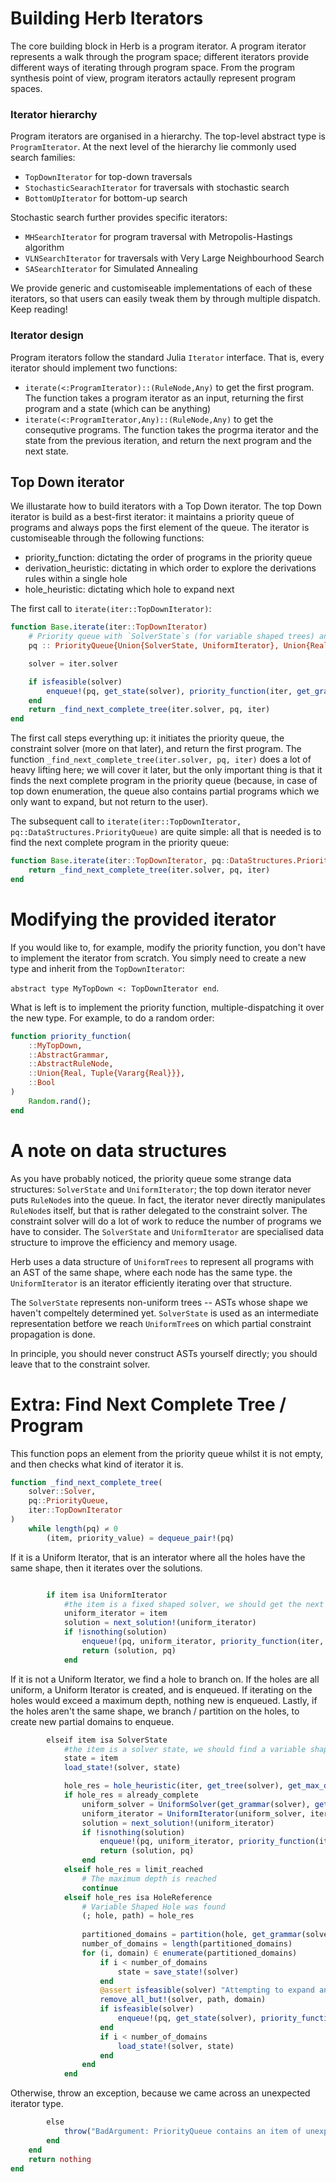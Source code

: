# Building Herb Iterators

The core building block in Herb is a program iterator.
A program iterator represents a walk through the program space; different iterators provide different ways of iterating through program space. 
From the program synthesis point of view, program iterators actaully represent program spaces.


### Iterator hierarchy

Program iterators are organised in a hierarchy.
The top-level abstract type is `ProgramIterator`. 
At the next level of the hierarchy lie commonly used search families:
 - `TopDownIterator` for top-down traversals
 - `StochasticSearachIterator` for traversals with stochastic search
 - `BottomUpIterator` for bottom-up search


Stochastic search further provides specific iterators:
 - `MHSearchIterator` for program traversal with Metropolis-Hastings algorithm
 - `VLNSearchIterator` for traversals with Very Large Neighbourhood Search
 - `SASearchIterator` for Simulated Annealing

 We provide generic and customiseable implementations of each of these iterators, so that users can easily tweak them by through multiple dispatch. Keep reading!


### Iterator design

Program iterators follow the standard Julia `Iterator` interface.
That is, every iterator should implement two functions:
 - `iterate(<:ProgramIterator)::(RuleNode,Any)` to get the first program. The function takes a program iterator as an input, returning the first program and a state (which can be anything)
 - `iterate(<:ProgramIterator,Any)::(RuleNode,Any)` to get the consequtive programs. The function takes the progrma iterator and the state from the previous iteration, and return the next program and the next state.







## Top Down iterator

We illustarate how to build iterators with a Top Down iterator.
The top Down iterator is build as a best-first iterator: it maintains a priority queue of programs and always pops the first element of the queue. 
The iterator is customiseable through the following functions:
- priority_function: dictating the order of programs in the priority queue
- derivation_heuristic: dictating in which order to explore the derivations rules within a single hole
- hole_heuristic: dictating which hole to expand next






The first call to `iterate(iter::TopDownIterator)`:

``` julia
function Base.iterate(iter::TopDownIterator)
    # Priority queue with `SolverState`s (for variable shaped trees) and `UniformIterator`s (for fixed shaped trees)
    pq :: PriorityQueue{Union{SolverState, UniformIterator}, Union{Real, Tuple{Vararg{Real}}}} = PriorityQueue()

    solver = iter.solver

    if isfeasible(solver)
        enqueue!(pq, get_state(solver), priority_function(iter, get_grammar(solver), get_tree(solver), 0, false))
    end
    return _find_next_complete_tree(iter.solver, pq, iter)
end
```

The first call steps everything up: it initiates the priority queue, the constraint solver (more on that later), and return the first program.
The function `_find_next_complete_tree(iter.solver, pq, iter)` does a lot of heavy lifting here; we will cover it later, but the only important thing is that it finds the next complete program in the priority queue (because, in case of top down enumeration, the queue also contains partial programs which we only want to expand, but not return to the user).


The subsequent call to `iterate(iter::TopDownIterator, pq::DataStructures.PriorityQueue)` are quite simple: all that is needed is to find the next complete program in the priority queue:

``` julia
function Base.iterate(iter::TopDownIterator, pq::DataStructures.PriorityQueue)
    return _find_next_complete_tree(iter.solver, pq, iter)
end
```

# Modifying the provided iterator

If you would like to, for example, modify the priority function, you don't have to implement the iterator from scratch.
You simply need to create a new type and inherit from the `TopDownIterator`:

`abstract type MyTopDown <: TopDownIterator end`.

What is left is to implement the priority function, multiple-dispatching it over the new type. 
For example, to do a random order:

```julia
function priority_function(
    ::MyTopDown, 
    ::AbstractGrammar, 
    ::AbstractRuleNode, 
    ::Union{Real, Tuple{Vararg{Real}}},
    ::Bool
)
    Random.rand();
end
```


# A note on data structures

As you have probably noticed, the priority queue some strange data structures: `SolverState` and `UniformIterator`; the top down iterator never puts `RuleNode`s into the queue.
In fact, the iterator never directly manipulates `RuleNode`s itself, but that is rather delegated to the constraint solver.
The constraint solver will do a lot of work to reduce the number of programs we have to consider.
The `SolverState` and `UniformIterator` are specialised data structure to improve the efficiency and memory usage. 

Herb uses a data structure of `UniformTrees` to represent all programs with an AST of the same shape, where each node has the same type. the `UniformIterator` is an iterator efficiently iterating over that structure.

The `SolverState` represents non-uniform trees -- ASTs whose shape we haven't compeltely determined yet. `SolverState` is used as an intermediate representation betfore we reach `UniformTree`s on which partial constraint propagation is done.

In principle, you should never construct ASTs yourself directly; you should leave that to the constraint solver.



# Extra: Find Next Complete Tree / Program

This function pops an element from the priority queue whilst it is not empty, and then checks what kind of iterator it is.

``` julia
function _find_next_complete_tree(
    solver::Solver,
    pq::PriorityQueue,
    iter::TopDownIterator
)
    while length(pq) ≠ 0
        (item, priority_value) = dequeue_pair!(pq)

```

If it is a Uniform Iterator, that is an interator where all the holes have the same shape, then it iterates over the solutions.

``` julia

        if item isa UniformIterator
            #the item is a fixed shaped solver, we should get the next solution and re-enqueue it with a new priority value
            uniform_iterator = item
            solution = next_solution!(uniform_iterator)
            if !isnothing(solution)
                enqueue!(pq, uniform_iterator, priority_function(iter, get_grammar(solver), solution, priority_value, true))
                return (solution, pq)
            end

```
If it is not a Uniform Iterator, we find a hole to branch on. If the holes are all uniform, a Uniform Iterator is created, and is enqueued. If iterating on the holes would exceed a maximum depth, nothing new is enqueued. Lastly, if the holes aren't the same shape, we branch / partition on the holes, to create new partial domains to enqueue.

``` julia
        elseif item isa SolverState
            #the item is a solver state, we should find a variable shaped hole to branch on
            state = item
            load_state!(solver, state)

            hole_res = hole_heuristic(iter, get_tree(solver), get_max_depth(solver))
            if hole_res ≡ already_complete
                uniform_solver = UniformSolver(get_grammar(solver), get_tree(solver), with_statistics=solver.statistics)
                uniform_iterator = UniformIterator(uniform_solver, iter)
                solution = next_solution!(uniform_iterator)
                if !isnothing(solution)
                    enqueue!(pq, uniform_iterator, priority_function(iter, get_grammar(solver), solution, priority_value, true))
                    return (solution, pq)
                end
            elseif hole_res ≡ limit_reached
                # The maximum depth is reached
                continue
            elseif hole_res isa HoleReference
                # Variable Shaped Hole was found
                (; hole, path) = hole_res
        
                partitioned_domains = partition(hole, get_grammar(solver))
                number_of_domains = length(partitioned_domains)
                for (i, domain) ∈ enumerate(partitioned_domains)
                    if i < number_of_domains
                        state = save_state!(solver)
                    end
                    @assert isfeasible(solver) "Attempting to expand an infeasible tree: $(get_tree(solver))"
                    remove_all_but!(solver, path, domain)
                    if isfeasible(solver)
                        enqueue!(pq, get_state(solver), priority_function(iter, get_grammar(solver), get_tree(solver), priority_value, false))
                    end
                    if i < number_of_domains
                        load_state!(solver, state)
                    end
                end
            end


```
Otherwise, throw an exception, because we came across an unexpected iterator type.

``` julia
        else
            throw("BadArgument: PriorityQueue contains an item of unexpected type '$(typeof(item))'")
        end
    end
    return nothing
end
```